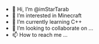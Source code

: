 - 👋 Hi, I’m @imStarTarab
- 👀 I’m interested in Minecraft
- 🌱 I’m currently learning C++
- 💞️ I’m looking to collaborate on ...
- 📫 How to reach me ...

<!---
imStarTarab/imStarTarab is a ✨ special ✨ repository because its `README.md` (this file) appears on your GitHub profile.
You can click the Preview link to take a look at your changes.
--->
